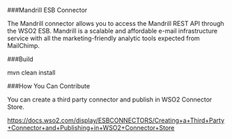 ###Mandrill ESB Connector

The Mandrill connector allows you to access the Mandrill REST API through the WSO2 ESB. Mandrill is a scalable and affordable e-mail infrastructure service with all the marketing-friendly analytic tools expected from MailChimp.

###Build

mvn clean install

###How You Can Contribute

You can create a third party connector and publish in WSO2 Connector Store.

https://docs.wso2.com/display/ESBCONNECTORS/Creating+a+Third+Party+Connector+and+Publishing+in+WSO2+Connector+Store